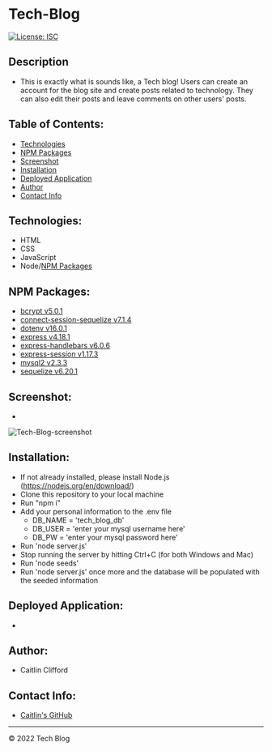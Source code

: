 # Tech-Blog

[![License: ISC](https://img.shields.io/badge/License-ISC-blue.svg)](https://opensource.org/licenses/ISC)

## Description
* This is exactly what is sounds like, a Tech blog! Users can create an account for the blog site and create posts related to technology. They can also edit their posts and leave comments on other users' posts.

## Table of Contents:
* [Technologies](#technologies)
* [NPM Packages](#npm-packages)
* [Screenshot](#screenshot)
* [Installation](#installation)
* [Deployed Application](#deployed-application)
* [Author](#author)
* [Contact Info](#contact-info)

## Technologies:
* HTML
* CSS
* JavaScript
* Node/[NPM Packages](#npm-packages)

## NPM Packages:
* [bcrypt v5.0.1](https://www.npmjs.com/package/bcrypt)
* [connect-session-sequelize v7.1.4](https://www.npmjs.com/package/connect-session-sequelize)
* [dotenv v16.0.1](https://www.npmjs.com/package/dotenv)
* [express v4.18.1](https://www.npmjs.com/package/express)
* [express-handlebars v6.0.6](https://www.npmjs.com/package/express-handlebars)
* [express-session v1.17.3](https://www.npmjs.com/package/express-session)
* [mysql2 v2.3.3](https://www.npmjs.com/package/mysql2)
* [sequelize v6.20.1](https://www.npmjs.com/package/sequelize)

## Screenshot:
* 
![Tech-Blog-screenshot](https://user-images.githubusercontent.com/99096273/173281482-a84849e0-a358-4e8c-afe4-7ebdc2877fdf.png)


## Installation:
* If not already installed, please install Node.js (https://nodejs.org/en/download/)
* Clone this repository to your local machine
* Run "npm i"
* Add your personal information to the .env file
    * DB_NAME = 'tech_blog_db'
    * DB_USER = 'enter your mysql username here'
    * DB_PW = 'enter your mysql password here'
* Run 'node server.js'
* Stop running the server by hitting Ctrl+C (for both Windows and Mac)
* Run 'node seeds'
* Run 'node server.js' once more and the database will be populated with the seeded information

## Deployed Application:
*

## Author:
* Caitlin Clifford

## Contact Info:
* [Caitlin's GitHub](https://github.com/cmc496)

---
© 2022 Tech Blog
